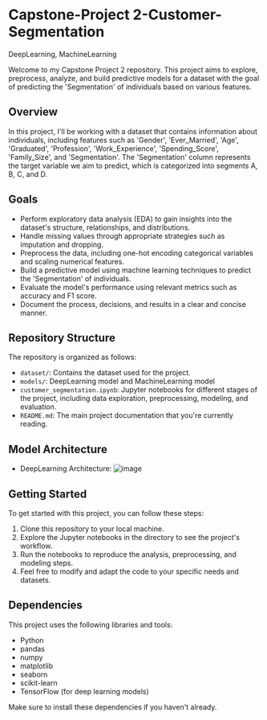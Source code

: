 # Capstone-Project 2-Customer-Segmentation
 DeepLearning, MachineLearning

Welcome to my Capstone Project 2 repository. This project aims to explore, preprocess, analyze, and build predictive models for a dataset with the goal of predicting the 'Segmentation' of individuals based on various features.

## Overview

In this project, I'll be working with a dataset that contains information about individuals, including features such as 'Gender', 'Ever_Married', 'Age', 'Graduated', 'Profession', 'Work_Experience', 'Spending_Score', 'Family_Size', and 'Segmentation'. The 'Segmentation' column represents the target variable we aim to predict, which is categorized into segments A, B, C, and D.

## Goals

- Perform exploratory data analysis (EDA) to gain insights into the dataset's structure, relationships, and distributions.
- Handle missing values through appropriate strategies such as imputation and dropping.
- Preprocess the data, including one-hot encoding categorical variables and scaling numerical features.
- Build a predictive model using machine learning techniques to predict the 'Segmentation' of individuals.
- Evaluate the model's performance using relevant metrics such as accuracy and F1 score.
- Document the process, decisions, and results in a clear and concise manner.

## Repository Structure

The repository is organized as follows:

- `dataset/`: Contains the dataset used for the project.
- `models/`: DeepLearning model and MachineLearning model
- `customer_segmentation.ipynb`: Jupyter notebooks for different stages of the project, including data exploration, preprocessing, modeling, and evaluation.
- `README.md`: The main project documentation that you're currently reading.

## Model Architecture
- DeepLearning Architecture:
![image](https://github.com/marzed7/Capstone-Project-2-Customer-Segmentation/assets/141207242/172cce25-dc56-41b5-8ac5-4b5e57e4a504)

## Getting Started

To get started with this project, you can follow these steps:

1. Clone this repository to your local machine.
2. Explore the Jupyter notebooks in the directory to see the project's workflow.
3. Run the notebooks to reproduce the analysis, preprocessing, and modeling steps.
4. Feel free to modify and adapt the code to your specific needs and datasets.

## Dependencies

This project uses the following libraries and tools:

- Python
- pandas
- numpy
- matplotlib
- seaborn
- scikit-learn
- TensorFlow (for deep learning models)

Make sure to install these dependencies if you haven't already.
